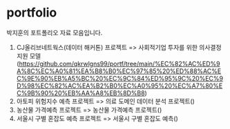 # portfolio

박지훈의 포트폴리오 자료 모음입니다.

1. CJ올리브네트웍스(데이터 해커톤) 프로젝트
   => 사회적기업 투자를 위한 의사결정 지원 모델(https://github.com/qkrwlgns99/portf/tree/main/%EC%82%AC%ED%9A%8C%EC%A0%81%EA%B8%B0%EC%97%85%20%ED%88%AC%EC%9E%90%EB%A5%BC%20%EC%9C%84%ED%95%9C%20%EC%9D%98%EC%82%AC%EA%B2%B0%EC%A0%95%20%EC%A7%80%EC%9B%90%20%EB%AA%A8%EB%8D%B8)
2. 아토피 위험지수 예측 프로젝트
   => 의료 도메인 데이터 분석 프로젝트()
3. 농산물 가격예측 프로젝트
    => 농산물 가격예측 프로젝트()
4. 서울시 구별 혼잡도 예측 프로젝트
   => 서울시 구별 혼잡도 예측()
